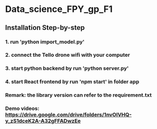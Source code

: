 # Data_science_FPY_gp_F1

## Installation Step-by-step 

### 1. run 'python import_model.py'

### 2. connect the Tello drone wifi with your computer

### 3. start python backend by run 'python server.py'

### 4. start React frontend by run 'npm start' in folder app

### Remark: the library version can refer to the requirement.txt

### Demo videos: https://drive.google.com/drive/folders/1nvOlVHQ-y_zS1dceK2A-A32gFFADwzEe
